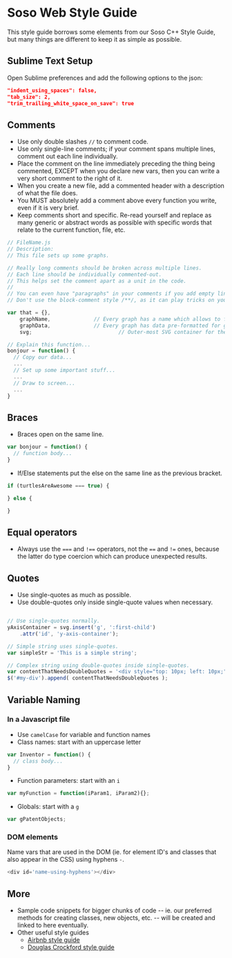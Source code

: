 Soso Web Style Guide
==============

This style guide borrows some elements from our Soso C++ Style Guide, but many things are different to keep it as simple as possible.


## Sublime Text Setup

Open Sublime preferences and add the following options to the json:

```json
"indent_using_spaces": false,
"tab_size": 2,
"trim_trailing_white_space_on_save": true
```

## Comments

  - Use only double slashes `//` to comment code.
  - Use only single-line comments; if your comment spans multiple lines, comment out each line individually.
  - Place the comment on the line immediately preceding the thing being commented, EXCEPT when you declare new vars, then you can write a very short comment to the right of it.
  - When you create a new file, add a commented header with a description of what the file does.
  - You MUST absolutely add a comment above every function you write, even if it is very brief.
  - Keep comments short and specific. Re-read yourself and replace as many generic or abstract words as possible with specific words that relate to the current function, file, etc.

```javascript
// FileName.js
// Description:
// This file sets up some graphs.

// Really long comments should be broken across multiple lines.
// Each line should be individually commented-out.
// This helps set the comment apart as a unit in the code.
//
// You can even have "paragraphs" in your comments if you add empty lines.
// Don't use the block-comment style /**/, as it can play tricks on you.

var that = {},
	graphName,				// Every graph has a name which allows to fetch it.
	graphData,				// Every graph has data pre-formatted for graph drawing.
	svg;							// Outer-most SVG container for the current graph.

// Explain this function...
bonjour = function() {
  // Copy our data...
  ...
  // Set up some important stuff...
  ...
  // Draw to screen...
  ...
}
```


## Braces

  - Braces open on the same line.

```javascript
var bonjour = function() {
  // function body...
}
```

  - If/Else statements put the else on the same line as the previous bracket.

```javascript
if (turtlesAreAwesome === true) {

} else {

}
```


## Equal operators

  - Always use the `===` and `!==` operators, not the `==` and `!=` ones, because the latter do type coercion which can produce unexpected results.


## Quotes

  - Use single-quotes as much as possible.
  - Use double-quotes only inside single-quote values when necessary.

```javascript

// Use single-quotes normally.
yAxisContainer = svg.insert('g', ':first-child')
	.attr('id', 'y-axis-container');

// Simple string uses single-quotes.
var simpleStr = 'This is a simple string';

// Complex string using double-quotes inside single-quotes.
var contentThatNeedsDoubleQuotes = '<div style="top: 10px; left: 10px;">Hello</div>';
$('#my-div').append( contentThatNeedsDoubleQuotes );

```


## Variable Naming


### In a Javascript file

  - Use `camelCase` for variable and function names
  - Class names: start with an uppercase letter

```javascript
var Inventor = function() {
  // class body...
}
```

  - Function parameters: start with an `i`

```javascript
var myFunction = function(iParam1, iParam2){};
```

  - Globals: start with a `g`

```javascript
var gPatentObjects;
```


### DOM elements

Name vars that are used in the DOM (ie. for element ID's and classes that also appear in the CSS) using hyphens `-`.

```javascript
<div id='name-using-hyphens'></div>
```


## More

  - Sample code snippets for bigger chunks of code -- ie. our preferred methods for creating classes, new objects, etc. -- will be created and linked to here eventually.
  - Other useful style guides
    - [Airbnb style guide](https://github.com/airbnb/javascript)
    - [Douglas Crockford style guide](http://javascript.crockford.com/code.html)

